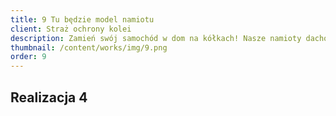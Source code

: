 ```yaml
---
title: 9 Tu będzie model namiotu
client: Straż ochrony kolei
description: Zamień swój samochód w dom na kółkach! Nasze namioty dachowe to połączenie wygody, trwałości i wolności podróżowania bez ograniczeń.
thumbnail: /content/works/img/9.png
order: 9
---
```


## Realizacja 4


